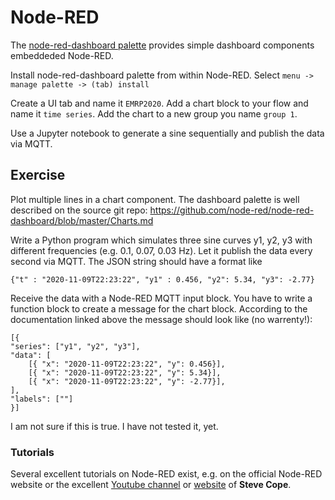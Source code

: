 # Node-RED



The [node-red-dashboard palette](https://flows.nodered.org/node/node-red-dashboard) provides simple dashboard components embeddeded Node-RED. 

Install node-red-dashboard palette from within Node-RED. Select `menu -> manage palette -> (tab) install`

Create a UI tab and name it `EMRP2020`. Add a chart block to your flow and name it `time series`. Add the chart to a new group you name `group 1`.

Use a Jupyter notebook to generate a sine sequentially and publish the data via MQTT. 




## Exercise

Plot multiple lines in a chart component. The dashboard palette is well described on the source git repo:
https://github.com/node-red/node-red-dashboard/blob/master/Charts.md

Write a Python program which simulates three sine curves y1, y2, y3 with different frequencies (e.g. 0.1, 0.07, 0.03 Hz). 
Let it publish the data every second via MQTT. The JSON string should have a format like 
```
{"t" : "2020-11-09T22:23:22", "y1" : 0.456, "y2": 5.34, "y3": -2.77}
```

Receive the data with a Node-RED MQTT input block. You have to write a function block to create a message for the chart block. 
According to the documentation linked above the message should look like (no warrenty!):

```
[{
"series": ["y1", "y2", "y3"],
"data": [
    [{ "x": "2020-11-09T22:23:22", "y": 0.456}],
    [{ "x": "2020-11-09T22:23:22", "y": 5.34}],
    [{ "x": "2020-11-09T22:23:22", "y": -2.77}],
],
"labels": [""]
}]
```

I am not sure if this is true. I have not tested it, yet.



### Tutorials

Several excellent tutorials on Node-RED exist, e.g. on the official Node-RED website or the excellent [Youtube channel](https://www.youtube.com/user/stevecope) or [website](http://www.steves-internet-guide.com/)  of **Steve Cope**.




